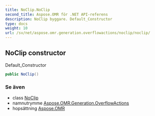 ```yaml
---
title: NoClip.NoClip
second_title: Aspose.OMR för .NET API-referens
description: NoClip byggare. Default_Constructor
type: docs
weight: 10
url: /sv/net/aspose.omr.generation.overflowactions/noclip/noclip/
---
```

## NoClip constructor

Default_Constructor

```csharp
public NoClip()
```

### Se även

* class [NoClip](../)
* namnutrymme [Aspose.OMR.Generation.OverflowActions](../../noclip/)
* hopsättning [Aspose.OMR](../../../)


